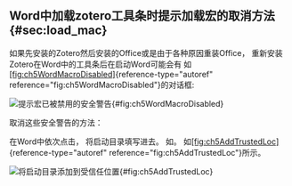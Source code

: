 ## Word中加载zotero工具条时提示加载宏的取消方法 {#sec:load_mac}

如果先安装的Zotero然后安装的Office或是由于各种原因重装Office，
重新安装Zotero在Word中的工具条后在启动Word可能会有
如[\[fig:ch5WordMacroDisabled\]](#fig:ch5WordMacroDisabled){reference-type="autoref"
reference="fig:ch5WordMacroDisabled"}的对话框:

![提示宏已被禁用的安全警告](ch5WordMacroDisabled){#fig:ch5WordMacroDisabled}

取消这些安全警告的方法：

在Word中依次点击， 将启动目录填写进去。 如。
如[\[fig:ch5AddTrustedLoc\]](#fig:ch5AddTrustedLoc){reference-type="autoref"
reference="fig:ch5AddTrustedLoc"}所示。

![将启动目录添加到受信任位置](ch5AddTrustedLoc){#fig:ch5AddTrustedLoc}

